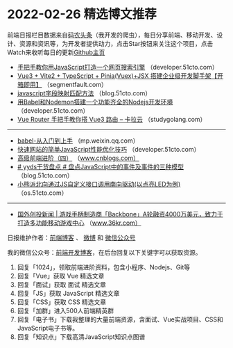 # 2022-02-26 精选博文推荐

前端日报栏目数据来自[码农头条](https://toutiao.qdkfweb.cn/)（我开发的爬虫），每日分享前端、移动开发、设计、资源和资讯等，为开发者提供动力，点击Star按钮来关注这个项目，点击Watch来收听每日的更新[Github主页](https://github.com/kujian/frontendDaily)
* [手把手教你用JavaScript打造一个网页搜索引擎](https://developer.51cto.com/article/702547.html) （developer.51cto.com）
* [Vue3 + Vite2 + TypeScript + Pinia(Vuex)+JSX 搭建企业级开发脚手架【开箱即用】](https://segmentfault.com/a/1190000041458613) （segmentfault.com）
* [javascript字段映射匹配方法](https://blog.51cto.com/u_15402980/5046218) （blog.51cto.com）
* [用Babel和Nodemon搭建一个功能齐全的Nodejs开发环境](https://developer.51cto.com/article/702536.html) （developer.51cto.com）
* [Vue Router 手把手教你搭 Vue3 路由 &#8211; 卡拉云](https://studygolang.com/articles/35482) （studygolang.com）

***
* [babel-从入门到上手](https://mp.weixin.qq.com/s?__biz=MzU0OTExNzYwNg==&mid=2247492596&idx=1&sn=b8652e70c9ddd2b5cce66cfd08704d7e) （mp.weixin.qq.com）
* [快速网站的简单JavaScript性能优化技巧](https://developer.51cto.com/article/702646.html) （developer.51cto.com）
* [高级前端进阶（四）](https://www.cnblogs.com/ywjbokeyuan/p/15598221.html) （www.cnblogs.com）
* [# yyds干货盘点 # 盘点JavaScript中的事件及事件的三种模型](https://blog.51cto.com/u_13389043/5047972) （blog.51cto.com）
* [小熊派北向通过JS自定义接口调用南向驱动(以点亮LED为例)](https://os.51cto.com/article/702600.html) （os.51cto.com）

***
* [国外创投新闻 | 游戏手柄制造商「Backbone」A轮融资4000万美元，致力于打造多功能移动游戏中心](https://www.36kr.com/p/1628103117027077) （www.36kr.com）

日报维护作者：[前端博客](https://qdkfweb.cn/) 、 [微博](http://weibo.com/kujian) 和 [微信公众号](https://open.weixin.qq.com/qr/code?username=caibaojian_com)

我的微信公众号：[前端开发博客](https://open.weixin.qq.com/qr/code?username=caibaojian_com)，在后台回复以下关键字可以获取资源。

1. 回复「1024」，领取前端进阶资料，包含小程序、Nodejs、Git等
2. 回复「Vue」获取 Vue 精选文章
3. 回复「面试」获取 面试 精选文章
4. 回复「JS」获取 JavaScript 精选文章
5. 回复「CSS」获取 CSS 精选文章
6. 回复「加群」进入500人前端精英群
7. 回复「电子书」下载我整理的大量前端资源，含面试、Vue实战项目、CSS和JavaScript电子书等。
8. 回复「知识点」下载高清JavaScript知识点图谱